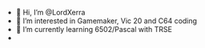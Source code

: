 - 👋 Hi, I’m @LordXerra
- 👀 I’m interested in Gamemaker, Vic 20 and C64 coding
- 🌱 I’m currently learning 6502/Pascal with TRSE
- 
<!--- This is a comment --->
